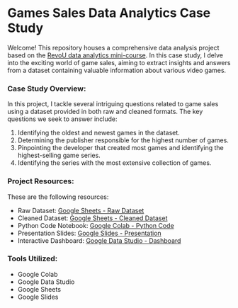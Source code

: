 # Games Sales Data Analytics Case Study
Welcome! This repository houses a comprehensive data analysis project based on the [RevoU data analytics mini-course](https://revou.co/mini-course-data-analytics). In this case study, I delve into the exciting world of game sales, aiming to extract insights and answers from a dataset containing valuable information about various video games.

### **Case Study Overview:**
In this project, I tackle several intriguing questions related to game sales using a dataset provided in both raw and cleaned formats. The key questions we seek to answer include:
1. Identifying the oldest and newest games in the dataset.
2. Determining the publisher responsible for the highest number of games.
3. Pinpointing the developer that created most games and identifying the highest-selling game series.
4. Identifying the series with the most extensive collection of games.

### **Project Resources:**
These are the following resources:

- Raw Dataset: [Google Sheets - Raw Dataset](https://docs.google.com/spreadsheets/d/1jGCB0PSYMbuw_62oetsRJDy6BeVqRm6qV396N2u4Q2E/edit?usp=sharing)<br>
- Cleaned Dataset: [Google Sheets - Cleaned Dataset](https://docs.google.com/spreadsheets/d/1SX_goETINeWB0cpTcMS5LlamXHp11MRpsF-mCBhGMGg/edit?usp=sharing)<br>
- Python Code Notebook: [Google Colab - Python Code](https://colab.research.google.com/drive/1Yo0zTNPNeGrIAXv7brWARDWnUAyMOd8z?usp=sharing)<br>
- Presentation Slides: [Google Slides - Presentation](https://docs.google.com/presentation/d/10NBDV3tAnFj9ZZsRefDKaWdGWpUnYlAumTo35-xNOXY/edit?usp=sharing)<br>
- Interactive Dashboard: [Google Data Studio - Dashboard](https://lookerstudio.google.com/reporting/eacbd915-604e-44b1-a215-7d1c7dbcbbfe)<br>

### **Tools Utilized:**
- Google Colab
- Google Data Studio
- Google Sheets
- Google Slides

